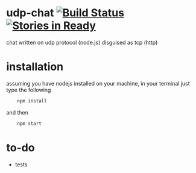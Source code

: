 udp-chat [![Build Status](https://travis-ci.org/diguinhorocks/udp-chat.png?branch=master)](https://travis-ci.org/diguinhorocks/udp-chat)
[![Stories in Ready](https://badge.waffle.io/diguinhorocks/udp-chat.png)](http://waffle.io/diguinhorocks/udp-chat)
========

chat written on udp protocol (node.js) disguised as tcp (http)

installation
===

assuming you have nodejs installed on your machine, in your terminal just type the following

```bash
    npm install
```

and then 

```bash
    npm start
```

to-do
===
- tests